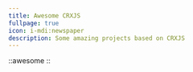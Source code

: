 ```yaml
---
title: Awesome CRXJS
fullpage: true
icon: i-mdi:newspaper
description: Some amazing projects based on CRXJS
---
```


::awesome
::
